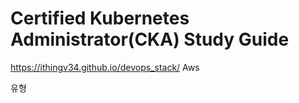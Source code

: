 # Certified Kubernetes Administrator(CKA) Study Guide
 
https://ithingv34.github.io/devops_stack/
Aws

유형